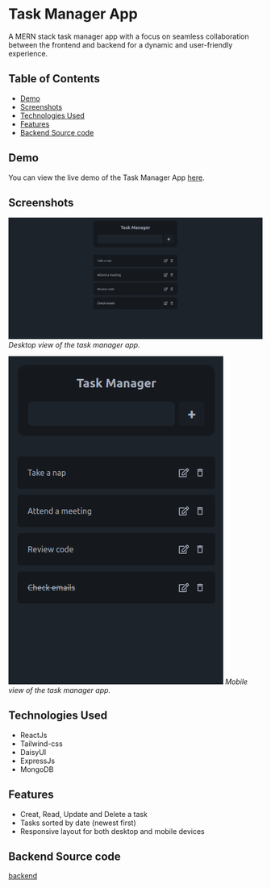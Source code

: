 # Task Manager App

A MERN stack task manager app with a focus on seamless collaboration between the frontend and backend for a dynamic and user-friendly experience.

## Table of Contents

- [Demo](#demo)
- [Screenshots](#screenshots)
- [Technologies Used](#technologies-used)
- [Features](#features)
- [Backend Source code](#backend-source-code)

## Demo

You can view the live demo of the Task Manager App [here](https://task-manager-frontend-blue.vercel.app/).

## Screenshots

![Desktop View](/public/task-manager-desktop.png)
_Desktop view of the task manager app._

![Mobile View](/public/task-manager-mobile.png)
_Mobile view of the task manager app._

## Technologies Used

- ReactJs
- Tailwind-css
- DaisyUI
- ExpressJs
- MongoDB

## Features

- Creat, Read, Update and Delete a task
- Tasks sorted by date (newest first)
- Responsive layout for both desktop and mobile devices

## Backend Source code

[backend](https://github.com/shamim-001/task-manager-backend)
